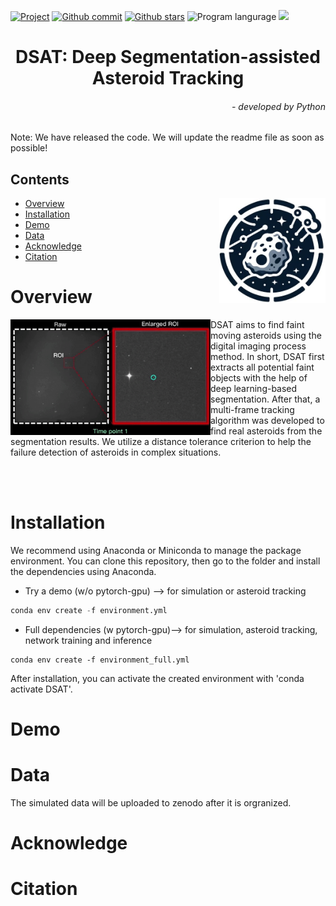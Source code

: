  [![Project](https://img.shields.io/badge/project-DSAT%20-blue.svg)](https://zhenhongdu.github.io/asteroid_tracking/)  [![Github commit](https://img.shields.io/github/last-commit/zhenhongdu/DeepSegAsteroidTracker)](https://github.com/zhenhongdu/DeepSegAsteroidTracker/)  [![Github stars](https://img.shields.io/github/stars/zhenhongdu/DeepSegAsteroidTracker?color=hex)](https://github.com/zhenhongdu/DeepSegAsteroidTracker/)  ![Program langurage](https://img.shields.io/badge/Python-3.8-orange)  <img src="https://badges.toozhao.com/badges/01HJ6B2Z74GM371X2NKHSJ6MF9/green.svg" /> 



<p align="center">
<h1 align="center">DSAT: <strong>D</strong>eep <strong>S</strong>egmentation-assisted <strong>A</strong>steroid <strong>T</strong>racking</h1> </h1>
<h6 align="right">- developed by Python</h6>
</p>


Note: We have released  the code. We will update the readme file as soon as possible!

## Contents



<img src="images/logo.jpg" width="170" align="right">

- [Overview](#overview)
- [Installation](#installation)
- [Demo](#demo)
- [Data](#results)
- [Acknowledge](#acknowledge)
- [Citation](#citation)


# Overview



<img src="images/tracking_result.gif" width="320" align="left">

DSAT aims to find faint moving asteroids using the digital imaging process method. In short, DSAT first extracts all potential faint objects with the help of deep learning-based segmentation. After that, a multi-frame tracking algorithm was developed to find real asteroids from the segmentation results. We utilize a distance tolerance criterion to help the failure detection of asteroids in complex situations. 

<br>

<br>





# Installation

We recommend using Anaconda or Miniconda to manage the package environment. You can clone this repository, then go to the folder and install the dependencies using Anaconda.

- Try a demo (w/o pytorch-gpu) --> for simulation or asteroid tracking

```python
conda env create -f environment.yml
```

- Full dependencies (w pytorch-gpu)--> for simulation, asteroid tracking, network training and inference

```
conda env create -f environment_full.yml
```

After installation, you can activate the created environment with 'conda activate DSAT'.


# Demo






# Data

The simulated data will be uploaded to zenodo after it is orgranized.




# Acknowledge






# Citation


